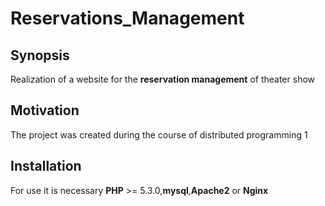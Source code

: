 # Reservations_Management

## Synopsis

Realization of a website for the **reservation management** of theater show

## Motivation

The project was created during the course of distributed programming 1

## Installation

For use it is necessary **PHP** >= 5.3.0,**mysql**,**Apache2** or **Nginx**
